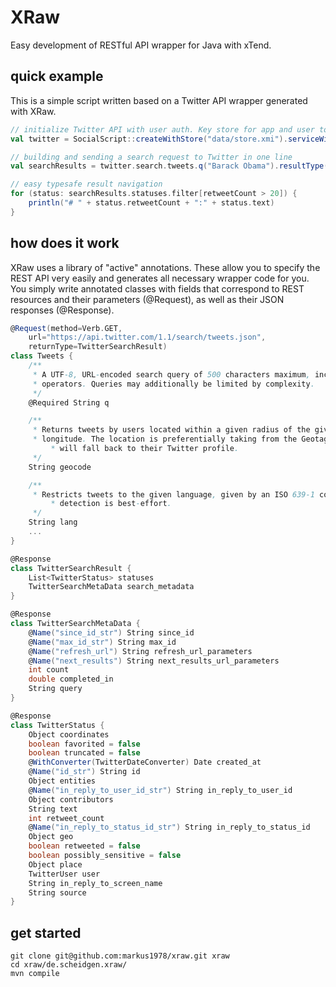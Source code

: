 # XRaw
Easy development of RESTful API wrapper for Java with xTend.

## quick example
This is a simple script written based on a Twitter API wrapper generated with XRaw.
```scala
// initialize Twitter API with user auth. Key store for app and user token,secrets
val twitter = SocialScript::createWithStore("data/store.xmi").serviceWithLogin(Twitter, "markus")

// building and sending a search request to Twitter in one line
val searchResults = twitter.search.tweets.q("Barack Obama").resultType(SearchResultType.popular).send

// easy typesafe result navigation 
for (status: searchResults.statuses.filter[retweetCount > 20]) {
    println("# " + status.retweetCount + ":" + status.text)
}
```

## how does it work
XRaw uses a library of "active" annotations. These allow you to specify the REST API very easily and generates all necessary wrapper code for you. You simply write annotated classes with fields that correspond to REST resources and their parameters (@Request), as well as their JSON responses (@Response).
```scala
@Request(method=Verb.GET,
	url="https://api.twitter.com/1.1/search/tweets.json",
	returnType=TwitterSearchResult)
class Tweets {
	/**
	 * A UTF-8, URL-encoded search query of 500 characters maximum, including
	 * operators. Queries may additionally be limited by complexity.
	 */
	@Required String q

	/**
	 * Returns tweets by users located within a given radius of the given latitude/
	 * longitude. The location is preferentially taking from the Geotagging API, but 
         * will fall back to their Twitter profile. 
	 */
	String geocode

	/**
	 * Restricts tweets to the given language, given by an ISO 639-1 code. Language 
         * detection is best-effort.
	 */
	String lang
	...
}
```

```scala
@Response
class TwitterSearchResult {
	List<TwitterStatus> statuses
	TwitterSearchMetaData search_metadata
}

@Response
class TwitterSearchMetaData {	
    @Name("since_id_str") String since_id
    @Name("max_id_str") String max_id
    @Name("refresh_url") String refresh_url_parameters
    @Name("next_results") String next_results_url_parameters
    int count
    double completed_in
    String query
}

@Response
class TwitterStatus {
    Object coordinates	
    boolean favorited = false
    boolean truncated = false
    @WithConverter(TwitterDateConverter) Date created_at
    @Name("id_str") String id
    Object entities
    @Name("in_reply_to_user_id_str") String in_reply_to_user_id
    Object contributors
    String text
    int retweet_count
    @Name("in_reply_to_status_id_str") String in_reply_to_status_id
    Object geo
    boolean retweeted = false
    boolean possibly_sensitive = false
	Object place
    TwitterUser user
    String in_reply_to_screen_name
    String source
}
```

## get started
```
git clone git@github.com:markus1978/xraw.git xraw
cd xraw/de.scheidgen.xraw/
mvn compile
```

